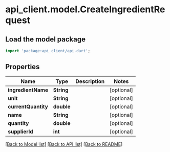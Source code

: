 # api_client.model.CreateIngredientRequest

## Load the model package
```dart
import 'package:api_client/api.dart';
```

## Properties
Name | Type | Description | Notes
------------ | ------------- | ------------- | -------------
**ingredientName** | **String** |  | [optional] 
**unit** | **String** |  | [optional] 
**currentQuantity** | **double** |  | [optional] 
**name** | **String** |  | [optional] 
**quantity** | **double** |  | [optional] 
**supplierId** | **int** |  | [optional] 

[[Back to Model list]](../README.md#documentation-for-models) [[Back to API list]](../README.md#documentation-for-api-endpoints) [[Back to README]](../README.md)



